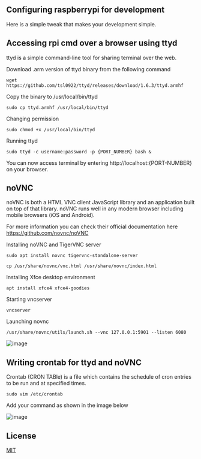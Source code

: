 
## Configuring raspberrypi for development

Here is a simple tweak that makes your development simple.






## Accessing rpi cmd over a browser using ttyd

ttyd is a simple command-line tool for sharing terminal over the web.

Download .arm version of ttyd binary from the following command
```
wget https://github.com/tsl0922/ttyd/releases/download/1.6.3/ttyd.armhf 
```

Copy the binary to /usr/local/bin/ttyd
```
sudo cp ttyd.armhf /usr/local/bin/ttyd
```

Changing permission
```
sudo chmod +x /usr/local/bin/ttyd
```

Running ttyd
```
sudo ttyd -c username:password -p {PORT_NUMBER} bash &
```

You can now access terminal by entering http://localhost:{PORT-NUMBER} on your browser.






## noVNC

noVNC is both a HTML VNC client JavaScript library and an application built on top of that library. noVNC runs well in any modern browser including mobile browsers (iOS and Android).

For more information you can check their official documentation here https://github.com/novnc/noVNC

Installing noVNC and TigerVNC server
```
sudo apt install novnc tigervnc-standalone-server
```

```
cp /usr/share/novnc/vnc.html /usr/share/novnc/index.html
```

Installing Xfce desktop environment
```
apt install xfce4 xfce4-goodies 
```

Starting vncserver
```
vncserver
```

Launching novnc
```
/usr/share/novnc/utils/launch.sh --vnc 127.0.0.1:5901 --listen 6080
```

![image](https://user-images.githubusercontent.com/30818966/222971558-2cd26002-633e-47c4-862b-47371cdef967.png)



## Writing crontab for ttyd and noVNC

Crontab (CRON TABle) is a file which contains the schedule of cron entries to be run and at specified times.

```
sudo vim /etc/crontab
```

Add your  command as shown in the image below

![image](https://user-images.githubusercontent.com/30818966/222971787-3813d848-e257-4ad0-b364-4483fa5657b1.png)


## License

[MIT](https://choosealicense.com/licenses/mit/)

